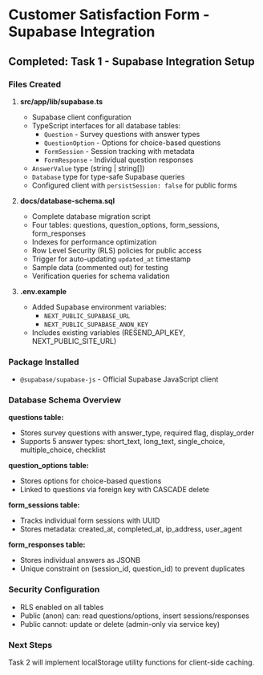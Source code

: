 # Customer Satisfaction Form - Supabase Integration

## Completed: Task 1 - Supabase Integration Setup

### Files Created

1. **src/app/lib/supabase.ts**
   - Supabase client configuration
   - TypeScript interfaces for all database tables:
     - `Question` - Survey questions with answer types
     - `QuestionOption` - Options for choice-based questions
     - `FormSession` - Session tracking with metadata
     - `FormResponse` - Individual question responses
   - `AnswerValue` type (string | string[])
   - `Database` type for type-safe Supabase queries
   - Configured client with `persistSession: false` for public forms

2. **docs/database-schema.sql**
   - Complete database migration script
   - Four tables: questions, question_options, form_sessions, form_responses
   - Indexes for performance optimization
   - Row Level Security (RLS) policies for public access
   - Trigger for auto-updating `updated_at` timestamp
   - Sample data (commented out) for testing
   - Verification queries for schema validation

3. **.env.example**
   - Added Supabase environment variables:
     - `NEXT_PUBLIC_SUPABASE_URL`
     - `NEXT_PUBLIC_SUPABASE_ANON_KEY`
   - Includes existing variables (RESEND_API_KEY, NEXT_PUBLIC_SITE_URL)

### Package Installed
- `@supabase/supabase-js` - Official Supabase JavaScript client

### Database Schema Overview

**questions table:**
- Stores survey questions with answer_type, required flag, display_order
- Supports 5 answer types: short_text, long_text, single_choice, multiple_choice, checklist

**question_options table:**
- Stores options for choice-based questions
- Linked to questions via foreign key with CASCADE delete

**form_sessions table:**
- Tracks individual form sessions with UUID
- Stores metadata: created_at, completed_at, ip_address, user_agent

**form_responses table:**
- Stores individual answers as JSONB
- Unique constraint on (session_id, question_id) to prevent duplicates

### Security Configuration
- RLS enabled on all tables
- Public (anon) can: read questions/options, insert sessions/responses
- Public cannot: update or delete (admin-only via service key)

### Next Steps
Task 2 will implement localStorage utility functions for client-side caching.
